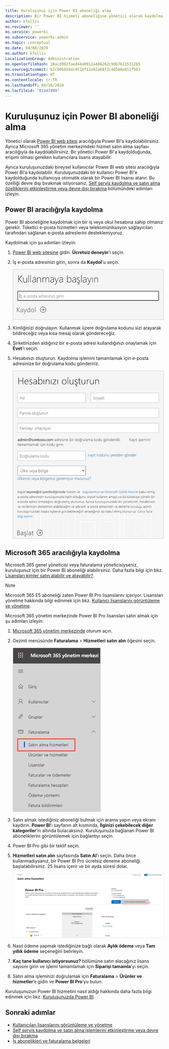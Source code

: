 ```yaml
---
title: Kuruluşunuz için Power BI aboneliği alma
description: Bir Power BI hizmeti aboneliğine yönetici olarak kaydolma ve lisansları toplu satın alma.
author: kfollis
ms.reviewer: ''
ms.service: powerbi
ms.subservice: powerbi-admin
ms.topic: conceptual
ms.date: 04/08/2020
ms.author: kfollis
LocalizationGroup: Administration
ms.openlocfilehash: 28acd982faed44a0912a486262c9db7611531265
ms.sourcegitcommit: b2cb0b02bdc451bf11a92a68f2c4d560a811f563
ms.translationtype: HT
ms.contentlocale: tr-TR
ms.lasthandoff: 04/16/2020
ms.locfileid: "81447499"
---
```

# <a name="get-a-power-bi-subscription-for-your-organization"></a>Kuruluşunuz için Power BI aboneliği alma

Yönetici olarak [Power BI web sitesi](https://powerbi.microsoft.com) aracılığıyla Power BI'a kaydolabilirsiniz. Ayrıca Microsoft 365 yönetim merkezindeki hizmet satın alma sayfası aracılığıyla da kaydolabilirsiniz. Bir yönetici Power BI'a kaydolduğunda, erişimi olması gereken kullanıcılara lisans atayabilir.

Ayrıca kuruluşunuzdaki bireysel kullanıcılar Power BI web sitesi aracılığıyla Power BI'a kaydolabilir. Kuruluşunuzdaki bir kullanıcı Power BI'e kaydolduğunda kullanıcıya otomatik olarak bir Power BI lisansı atanır. Bu özelliği devre dışı bırakmak istiyorsanız, [Self servis kaydolma ve satın alma özelliklerini etkinleştirme veya devre dışı bırakma](service-admin-disable-self-service.md) bölümündeki adımları izleyin.

## <a name="sign-up-through-power-bi"></a>Power BI aracılığıyla kaydolma

Power BI aboneliğine kaydolmak için bir iş veya okul hesabına sahip olmanız gerekir. Tüketici e-posta hizmetleri veya telekomünikasyon sağlayıcıları tarafından sağlanan e-posta adreslerini desteklemiyoruz.

Kaydolmak için şu adımları izleyin:

1. [Power BI web sitesine](https://powerbi.microsoft.com) gidin. **Ücretsiz deneyin**'i seçin.
2. İş e-posta adresinizi girin, sonra da **Kaydol**'u seçin.

   ![Power BI kullanmaya başlama](media/service-admin-org-subscription/signup-get-started.png)

3. Kimliğinizi doğrulayın. Kullanmak üzere doğrulama kodunu sizi arayarak bildireceğiz veya kısa mesaj olarak göndereceğiz.
4. Şirketinizden aldığınız bir e-posta adresi kullandığınızı onaylamak için **Evet**'i seçin.
5. Hesabınızı oluşturun. Kaydolma işlemini tamamlamak için e-posta adresinize bir doğrulama kodu göndeririz.

   ![Power BI hesap oluşturma](media/service-admin-org-subscription/org-signup.png)

## <a name="sign-up-through-microsoft-365"></a>Microsoft 365 aracılığıyla kaydolma

Microsoft 365 genel yöneticisi veya faturalama yöneticisiyseniz, kuruluşunuz için bir Power BI aboneliği alabilirsiniz. Daha fazla bilgi için bkz. [Lisansları kimler satın alabilir ve atayabilir?](../service-admin-licensing-organization.md#who-can-purchase-and-assign-licenses).

> [!NOTE]
>
> Microsoft 365 E5 aboneliği zaten Power BI Pro lisanslarını içeriyor. Lisansları yönetme hakkında bilgi edinmek için bkz. [Kullanıcı lisanslarını görüntüleme ve yönetme](service-admin-manage-licenses.md).
>
>

Microsoft 365 yönetim merkezinde Power BI Pro lisansları satın almak için şu adımları izleyin:

1. [Microsoft 365 yönetim merkezinde](https://admin.microsoft.com) oturum açın.

2. Gezinti menüsünde **Faturalama** > **Hizmetleri satın alın** öğesini seçin.
  
   ![Microsoft 365 faturalama menüsü](media/service-admin-org-subscription/m365-billing-menu.png)

3. Satın almak istediğiniz aboneliği bulmak için arama yapın veya ekranı kaydırın. **Power BI**’ı sayfanın alt kısmında, **İlginizi çekebilecek diğer kategoriler**’in altında bulacaksınız. Kuruluşunuza bağlanan Power BI aboneliklerini görüntülemek için bağlantıyı seçin.

4. Power BI Pro gibi bir teklif seçin.

5. **Hizmetleri satın alın** sayfasında **Satın Al**’ı seçin. Daha önce kullanmadıysanız, bir Power BI Pro ücretsiz deneme aboneliği başlatabilirsiniz. 25 lisans içerir ve bir ayda süresi dolar.

   ![Power BI Pro deneme sürümü](media/service-admin-org-subscription/m365-org-free-trial-pro.png)

6. Nasıl ödeme yapmak istediğinize bağlı olarak **Aylık ödeme** veya **Tam yıllık ödeme** seçeneğini belirleyin.

7. **Kaç tane kullanıcı istiyorsunuz?** bölümüne satın alacağınız lisans sayısını girin ve işlemi tamamlamak için **Siparişi tamamla**’yı seçin.

8. Satın alma işleminizi doğrulamak için **Faturalama** > **Ürünler ve hizmetler**’e gidin ve **Power BI Pro**’yu bulun.

Kuruluşunuzun Power BI hizmetini nasıl aldığı hakkında daha fazla bilgi edinmek için bkz. [Kuruluşunuzda Power BI](https://docs.microsoft.com/microsoft-365/admin/misc/power-bi-in-your-organization?view=o365-worldwide).

## <a name="next-steps"></a>Sonraki adımlar

- [Kullanıcıları lisanslarını görüntüleme ve yönetme](service-admin-manage-licenses.md)
- [Self servis kaydolma ve satın alma işlemlerini etkinleştirme veya devre dışı bırakma](service-admin-disable-self-service.md)
- [İş abonelikleri ve faturalama belgeleri](https://docs.microsoft.com/microsoft-365/commerce/?view=o365-worldwide)

